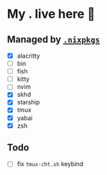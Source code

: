 # My . live here 🏡

## Managed by [`.nixpkgs`](https://github.com/caldotdev/.nixpkgs)

- [x] alacritty
- [ ] bin
- [ ] fish
- [ ] kitty
- [ ] nvim
- [x] skhd
- [x] starship
- [x] tmux
- [x] yabai
- [x] zsh

## Todo

- [ ] fix `tmux-cht.sh` keybind
